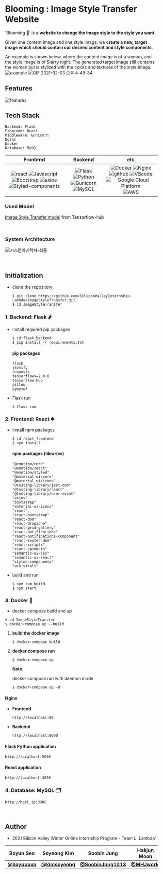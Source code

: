# Blooming : Image Style Transfer Website

'Blooming 🌼' is a <b>website to change the image style to the style you want.</b>

Given one content image and one style image, we <b>create a new, target image which should contain our desired content and style components</b>.

An example is shown below, where the content image is of a woman, and the style image is of Starry night. The generated target image still contains the woman but is stylized with the colors and textures of the style image.
![example](https://user-images.githubusercontent.com/44187125/105284787-82d4d200-5bf6-11eb-9b5e-51e74c648f91.JPG)
![GIF 2021-02-03 오후 4-49-34](https://user-images.githubusercontent.com/50094131/106714913-d6f0a500-663f-11eb-9637-f1baab736498.gif)

## Features
![features](https://user-images.githubusercontent.com/43427380/106714504-487c2380-663f-11eb-9b80-dc6bd76babad.PNG)


## Tech Stack

```
Backend: Flask
Frontend: React
Middleware: Gunicorn
Nginx
Docker
Database: MySQL
```


|         Frontend         |      Backend      |         etc          |
| :----------------------: | :---------------: | :------------------: |
| ![react](https://img.shields.io/badge/react-v16.14.0-9cf?logo=react) ![Javascript](https://img.shields.io/badge/javascript-ES6+-yellow?logo=javascript) ![Bootstrap](https://img.shields.io/badge/bootstrap-v1.4.3-9cf?logo=bootstrap) ![axios](https://img.shields.io/badge/axios-v0.21.1-9cf?color=purple) ![Styled-components](https://img.shields.io/badge/styled_components-v5.2.1-DB7093?logo=styled-components) | ![Flask](https://img.shields.io/badge/flask-v1.1.2-green?logo=flask) ![Python](https://img.shields.io/badge/python-v3.8.6-skyblue?logo=python) ![Gunicorn](https://img.shields.io/badge/gunicorn-v20.0.4-darkgreen?logo=gunicorn) ![MySQL](https://img.shields.io/badge/mysql-v4.2.11-blue?logo=mysql) | ![Docker](https://img.shields.io/badge/docker-v20.10.2-blue?logo=docker) ![Nginx](https://img.shields.io/badge/Nginx-v1.14.0-brightgreen?logo=nginx) ![github](https://img.shields.io/badge/github-gray?logo=github) ![VScode](https://img.shields.io/badge/VScode-v1.52.1-blue?logo=visual-studio-code) ![Google Cloud Platform](https://img.shields.io/badge/Google_Cloud_Platform-VM_instance-red?logo=gcp) ![AWS](https://img.shields.io/badge/AWS-EC2_instance-orange?logo=aws)  |

### Used Model
[Image Style Transfer model](https://github.com/magenta/magenta/tree/master/magenta/models/arbitrary_image_stylization) from Tensorflow-hub
 
<br />

### System Architecture

![시스템아키텍쳐-최종](https://user-images.githubusercontent.com/44187125/106837480-e9b9b700-66dd-11eb-91c8-498850709e1a.png)

<br />

## Initialization

- clone the repository

    ```
    $ git clone https://github.com/SiliconValleyInternship-Lambda/ImageStyleTransfer.git
    $ cd ImageStyleTransfer
    ```

### 1. Backend: Flask 🌶
- Install required pip packages

    ```
    $ cd flask_backend
    $ pip install -r requirements.txt
    ```
    
    #### pip packages
    ```
    flask
    jsonify
    requests
    tensorflow>=2.0.0
    tensorflow-hub
    pillow
    pymysql
    ```

- Flask run

    ```
    $ flask run
    ```

### 2. Frontend: React ❄

- Install npm packages

  ```
  $ cd react_frontend
  $ npm install
  ```
  
  #### npm packages (libraries)
  ```
  "@emotion/core"
  "@emotion/react"
  "@emotion/styled"
  "@material-ui/core"
  "@material-ui/icons"
  "@testing-library/jest-dom"
  "@testing-library/react"
  "@testing-library/user-event"
  "axios"
  "bootstrap"
  "material-ui-icons"
  "react",
  "react-bootstrap"
  "react-dom"
  "react-dropzone"
  "react-grid-gallery"
  "react-notifications"
  "react-notifications-component"
  "react-router-dom"
  "react-scripts"
  "react-spinners"
  "semantic-ui-css"
  "semantic-ui-react"
  "styled-components"
  "web-vitals"
  ```

- build and run

    ```
    $ npm run build
    $ npm start
    ```


### 3. Docker 🐳

- docker compose build and up

```
$ cd ImageStyleTransfer
$ docker-compose up --build
```


1) **build the docker image**

    ```
    $ docker-compose build
    ```

2) **docker compose run**

    ```
    $ docker-compose up
    ```

    **Note:** 

    docker compose run with daemon mode

    ```
    $ docker-compose up -d
    ```

#### Nginx

- **Frontend**

    ```
    http://localhost:80
    ```

- **Backend**

    ```
    http://localhost:8000
    ```

#### Flask Python application

```
http://localhost:5000
```

#### React application

```
http://localhost:3000
```


### 4. Database: MySQL 🗂

```
http://host_ip:3306
```

<br />


## Author
- 2021 Silicon Valley Winter Online Internship Program - Team L 'Lambda'


| Boyun Seo | Soyeong Kim | Soobin Jung | Hakjun Moon |
|:---:|:---:|:---:|:---:|
| [**@boyuuuun**](https://github.com/boyuuuun)| [**@kimsoyeong**](https://github.com/kimsoyeong) | [**@SoobinJung1013**](https://github.com/SoobinJung1013) | [**@MHJworld**](https://github.com/MHJworld) 
